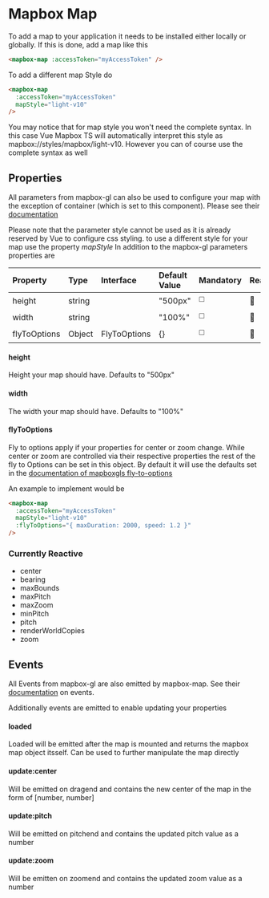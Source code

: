 # Mapbox Map

To add a map to your application it needs to be installed either locally or globally. If this is done, add a map like this

```html
<mapbox-map :accessToken="myAccessToken" />
```

To add a different map Style do

```html
<mapbox-map 
  :accessToken="myAccessToken"
  mapStyle="light-v10"
/>
```
You may notice that for map style you won't need the complete syntax. In this case Vue Mapbox TS will automatically interpret this style as mapbox://styles/mapbox/light-v10. However you can of course use the complete syntax as well

## Properties

All parameters from mapbox-gl can also be used to configure your map with the exception of container (which is set to this component). Please see their [documentation](https://docs.mapbox.com/mapbox-gl-js/api/map/#map-parameters)

Please note that the parameter style cannot be used as it is already reserved by Vue to configure css styling. to use a different style for your map use the property *mapStyle* In addition to the mapbox-gl parameters properties are

| Property     | Type   | Interface    | Default Value | Mandatory             | Reactive              |
| :----------- | :----- | :----------- | :------------ | --------------------- | --------------------- |
| height       | string |              | "500px"       | :white_medium_square: | :white_square_button: |
| width        | string |              | "100%"        | :white_medium_square: | :white_square_button: |
| flyToOptions | Object | FlyToOptions | {}            | :white_medium_square: | :white_square_button: |


#### height
Height your map should have. Defaults to "500px"

#### width
The width your map should have. Defaults to "100%"

#### flyToOptions

Fly to options apply if your properties for center or zoom change. While center or zoom are controlled via their respective properties the rest of the fly to Options can be set in this object. By default it will use the defaults set in the [documentation of mapboxgls fly-to-options](https://docs.mapbox.com/mapbox-gl-js/api/map/#map#flyto)

An example to implement would be
```html
<mapbox-map 
  :accessToken="myAccessToken"
  mapStyle="light-v10"
  :flyToOptions="{ maxDuration: 2000, speed: 1.2 }"
/>
```

### Currently Reactive
- center
- bearing
- maxBounds
- maxPitch
- maxZoom
- minPitch
- pitch
- renderWorldCopies
- zoom

## Events

All Events from mapbox-gl are also emitted by mapbox-map. See their [documentation](https://docs.mapbox.com/mapbox-gl-js/api/map/#map-events) on events.

Additionally events are emitted to enable updating your properties


#### loaded
Loaded will be emitted after the map is mounted and returns the mapbox map object itsself. Can be used to further manipulate the map directly
#### update:center
Will be emitted on dragend and contains the new center of the map in the form of [number, number]

#### update:pitch
Will be emitted on pitchend and contains the updated pitch value as a number

#### update:zoom
Will be emitten on zoomend and contains the updated zoom value as a number